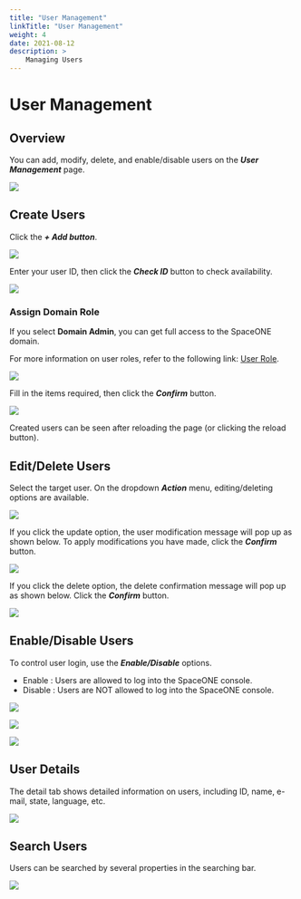 ```yaml
---
title: "User Management"
linkTitle: "User Management"
weight: 4
date: 2021-08-12
description: >
    Managing Users
---
```


# User Management

## Overview

You can add, modify, delete, and enable/disable users on the _**User Management**_ page.

![](/docs/guides/admin_guide/etc/user_management_img/user_management_img_01.png)

## Create Users

Click the _**+ Add button**_. 

![](/docs/guides/admin_guide/etc/user_management_img/user_management_img_02.png)

Enter your user ID, then click the _**Check ID**_ button to check availability.

![](/docs/guides/admin_guide/etc/user_management_img/user_management_img_03.png)


### Assign Domain Role

If you select **Domain Admin**, you can get full access to the SpaceONE domain.

For more information on user roles, refer to the following link: [User Role](/docs/guides/advanced_topics/user-role).

![](/docs/guides/admin_guide/etc/user_management_img/user_management_img_04.png)



Fill in the items required, then click the _**Confirm**_ button.

![](/docs/guides/admin_guide/etc/user_management_img/user_management_img_05.png)


Created users can be seen after reloading the page \(or clicking the reload button\).

## Edit/Delete Users

Select the target user. On the dropdown _**Action**_ menu, editing/deleting options are available.

![](/docs/guides/admin_guide/etc/user_management_img/user_management_img_06.png)


If you click the update option, the user modification message will pop up as shown below. To apply modifications you have made, click the _**Confirm**_ button.

![](/docs/guides/admin_guide/etc/user_management_img/user_management_img_07.png)


If you click the delete option, the delete confirmation message will pop up as shown below. Click the _**Confirm**_ button.

![](/docs/guides/admin_guide/etc/user_management_img/user_management_img_08.png)


## Enable/Disable Users

To control user login, use the _**Enable/Disable**_ options.

* Enable : Users are allowed to log into the SpaceONE console.
* Disable : Users are NOT allowed to log into the SpaceONE console. 

![](/docs/guides/admin_guide/etc/user_management_img/user_management_img_09.png)


![](/docs/guides/admin_guide/etc/user_management_img/user_management_img_10.png)

![](/docs/guides/admin_guide/etc/user_management_img/user_management_img_11.png)

## User Details

The detail tab shows detailed information on users, including ID, name, e-mail, state, language, etc.

![](/docs/guides/admin_guide/etc/user_management_img/user_management_img_12.png)


## Search Users

Users can be searched by several properties in the searching bar.

![](/docs/guides/admin_guide/etc/user_management_img/user_management_img_13.png)




